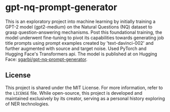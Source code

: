 # gpt-nq-prompt-generator
This is an exploratory project into machine learning by initially training a GPT-2 model (gpt2-medium) on the Natural Questions (NQ) dataset to grasp question-answering mechanisms. Post this foundational training, the model underwent fine-tuning to pivot its capabilities towards generating job title prompts using prompt examples created by 'text-davinci-002' and further augmented with source and target noise. Used PyTorch and Hugging Face's Transformers api. The model is published at on Hugging Face: [sgarbi/gpt-nq-prompt-generator](https://huggingface.co/sgarbi/gpt-nq-prompt-generator).

## License

This project is shared under the MIT License. For more information, refer to the `LICENSE` file. While open-source, this project is developed and maintained exclusively by its creator, serving as a personal history exploring of NER technologies.
